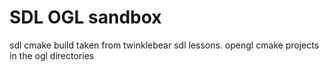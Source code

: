 SDL OGL sandbox
=

sdl cmake build taken from twinklebear sdl lessons. opengl cmake projects in the ogl directories
